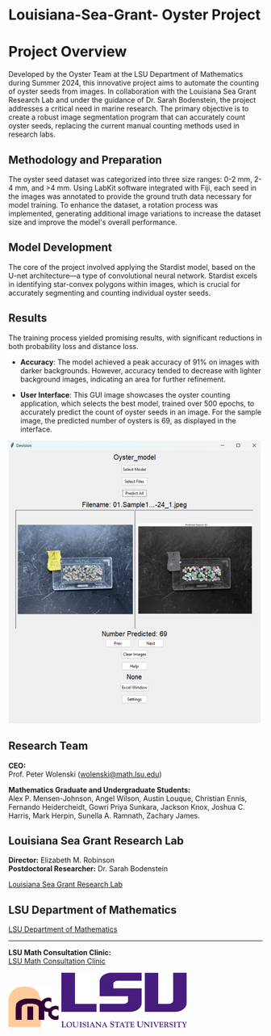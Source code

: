 # Louisiana-Sea-Grant- Oyster Project

# Project Overview

Developed by the Oyster Team at the LSU Department of Mathematics during Summer 2024, this innovative project aims to automate the counting of oyster seeds from images. In collaboration with the Louisiana Sea Grant Research Lab and under the guidance of Dr. Sarah Bodenstein, the project addresses a critical need in marine research. The primary objective is to create a robust image segmentation program that can accurately count oyster seeds, replacing the current manual counting methods used in research labs.

## Methodology and Preparation

The oyster seed dataset was categorized into three size ranges: 0-2 mm, 2-4 mm, and >4 mm. Using LabKit software integrated with Fiji, each seed in the images was annotated to provide the ground truth data necessary for model training. To enhance the dataset, a rotation process was implemented, generating additional image variations to increase the dataset size and improve the model's overall performance.

## Model Development

The core of the project involved applying the Stardist model, based on the U-net architecture—a type of convolutional neural network. Stardist excels in identifying star-convex polygons within images, which is crucial for accurately segmenting and counting individual oyster seeds.

## Results

The training process yielded promising results, with significant reductions in both probability loss and distance loss.

- **Accuracy**: The model achieved a peak accuracy of 91% on images with darker backgrounds. However, accuracy tended to decrease with lighter background images, indicating an area for further refinement.
  
- **User Interface**: This GUI image showcases the oyster counting application, which selects the best model, trained over 500 epochs, to accurately predict the count of oyster seeds in an image. For the sample image, the predicted number of oysters is 69, as displayed in the interface.

 <img src="\Images\2-4mm\GUI_prediction.png" alt="Oyster Counting GUI" width="500">



## Research Team

**CEO:**  
Prof. Peter Wolenski (wolenski@math.lsu.edu)

**Mathematics Graduate and Undergraduate Students:**  
Alex P. Mensen-Johnson, Angel Wilson, Austin Louque, Christian Ennis, Fernando Heidercheidt, Gowri Priya Sunkara, Jackson Knox, Joshua C. Harris, Mark Herpin, Sunella A. Ramnath, Zachary James.

## Louisiana Sea Grant Research Lab

**Director:** Elizabeth M. Robinson  
**Postdoctoral Researcher:** Dr. Sarah Bodenstein

[Louisiana Sea Grant Research Lab](https://www.laseagrant.org/outreach/aquaculture/oyster-research-lab/)

## LSU Department of Mathematics

[LSU Department of Mathematics](https://www.math.lsu.edu/)

---

**LSU Math Consultation Clinic:**  
[LSU Math Consultation Clinic](https://www.math.lsu.edu/courses/capstone_course)

<img src="logos/mcclogo.gif" alt="MCC Logo" width="100">

<img src="logos/lsulogo.png" alt="LSU Logo" width="250">



